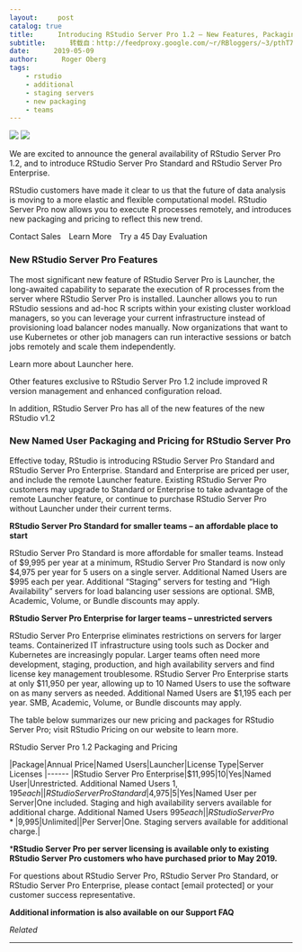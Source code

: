 ```yaml
---
layout:     post
catalog: true
title:      Introducing RStudio Server Pro 1.2 – New Features, Packaging, and Pricing
subtitle:      转载自：http://feedproxy.google.com/~r/RBloggers/~3/pthT7Q-VyNI/
date:      2019-05-09
author:      Roger Oberg
tags:
    - rstudio
    - additional
    - staging servers
    - new packaging
    - teams
---
```






![](https://i2.wp.com/blog.rstudio.com/images/2019-05-09-RSP-1-2.png?w=456&ssl=1)
![](https://i2.wp.com/blog.rstudio.com/images/2019-05-09-RSP-1-2.png?w=456&ssl=1)


We are excited to announce the general availability of RStudio Server Pro 1.2, and to introduce RStudio Server Pro Standard and RStudio Server Pro Enterprise.

RStudio customers have made it clear to us that the future of data analysis is moving to a more elastic and flexible computational model. RStudio Server Pro now allows you to execute R processes remotely, and introduces new packaging and pricing to reflect this new trend.


Contact Sales Learn More Try a 45 Day Evaluation

### New RStudio Server Pro Features

The most significant new feature of RStudio Server Pro is Launcher, the long-awaited capability to separate the execution of R processes from the server where RStudio Server Pro is installed. Launcher allows you to run RStudio sessions and ad-hoc R scripts within your existing cluster workload managers, so you can leverage your current infrastructure instead of provisioning load balancer nodes manually. Now organizations that want to use Kubernetes or other job managers can run interactive sessions or batch jobs remotely and scale them independently.

Learn more about Launcher here.

Other features exclusive to RStudio Server Pro 1.2 include improved R version management and enhanced configuration reload.

In addition, RStudio Server Pro has all of the new features of the new RStudio v1.2

### New Named User Packaging and Pricing for RStudio Server Pro

Effective today, RStudio is introducing RStudio Server Pro Standard and RStudio Server Pro Enterprise. Standard and Enterprise are priced per user, and include the remote Launcher feature. Existing RStudio Server Pro customers may upgrade to Standard or Enterprise to take advantage of the remote Launcher feature, or continue to purchase RStudio Server Pro without Launcher under their current terms.

**RStudio Server Pro Standard for smaller teams – an affordable place to start**

RStudio Server Pro Standard is more affordable for smaller teams. Instead of $9,995 per year at a minimum, RStudio Server Pro Standard is now only $4,975 per year for 5 users on a single server. Additional Named Users are $995 each per year. Additional “Staging” servers for testing and “High Availability” servers for load balancing user sessions are optional. SMB, Academic, Volume, or Bundle discounts may apply.

**RStudio Server Pro Enterprise for larger teams – unrestricted servers**

RStudio Server Pro Enterprise eliminates restrictions on servers for larger teams. Containerized IT infrastructure using tools such as Docker and Kubernetes are increasingly popular. Larger teams often need more development, staging, production, and high availability servers and find license key management troublesome. RStudio Server Pro Enterprise starts at only $11,950 per year, allowing up to 10 Named Users to use the software on as many servers as needed. Additional Named Users are $1,195 each per year. SMB, Academic, Volume, or Bundle discounts may apply.

The table below summarizes our new pricing and packages for RStudio Server Pro; visit RStudio Pricing on our website to learn more.

RStudio Server Pro 1.2 Packaging and Pricing

|Package|Annual Price|Named Users|Launcher|License Type|Server Licenses
|------
|RStudio Server Pro Enterprise|$11,995|10|Yes|Named User|Unrestricted. Additional Named Users $1,195 each|
|RStudio Server Pro Standard|$4,975|5|Yes|Named User per Server|One included. Staging and high availability servers available for additional charge. Additional Named Users $995 each|
|RStudio Server Pro*|$9,995|Unlimited||Per Server|One. Staging servers available for additional charge.|

***RStudio Server Pro per server licensing is available only to existing RStudio Server Pro customers who have purchased prior to May 2019.**

For questions about RStudio Server Pro, RStudio Server Pro Standard, or RStudio Server Pro Enterprise, please contact [email protected] or your customer success representative.

**Additional information is also available on our Support FAQ**


*Related*








---
